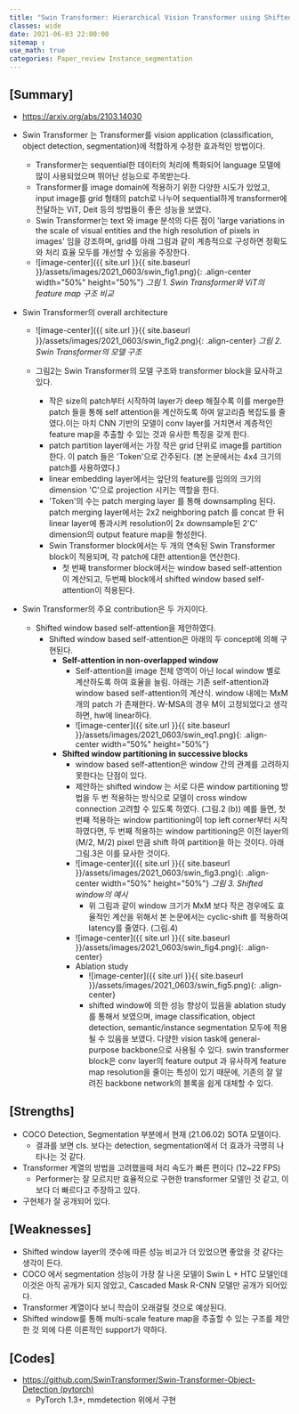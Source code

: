 ```yaml
---
title: "Swin Transformer: Hierarchical Vision Transformer using ShiftedWindows"
classes: wide
date: 2021-06-03 22:00:00
sitemap :
use_math: true
categories: Paper_review Instance_segmentation
---
```


## [Summary]

- https://arxiv.org/abs/2103.14030
- Swin Transformer 는 Transformer를 vision application (classification, object detection, segmentation)에 적합하게 수정한 효과적인 방법이다. 
    - Transformer는 sequential한 데이터의 처리에 특화되어 language 모델에 많이 사용되었으며 뛰어난 성능으로 주목받는다.
    - Transformer를 image domain에 적용하기 위한 다양한 시도가 있었고, input image를 grid 형태의 patch로 나누어 sequential하게 transformer에 전달하는 ViT, Deit 등의 방법들이 좋은 성능을 보였다. 
    - Swin Transformer는 text 와 image 분석의 다른 점이 'large variations in the scale of visual entities and the high resolution of pixels in images' 임을 강조하며, grid를 아래 그림과 같이 계층적으로 구성하면 정확도와 처리 효율 모두를 개선할 수 있음을 주장한다.
    - ![image-center]({{ site.url }}{{ site.baseurl }}/assets/images/2021_0603/swin_fig1.png){: .align-center width="50%" height="50%"}
    *그림 1. Swin Transformer와 ViT의 feature map 구조 비교*

- Swin Transformer의 overall architecture
    - ![image-center]({{ site.url }}{{ site.baseurl }}/assets/images/2021_0603/swin_fig2.png){: .align-center}
    *그림 2. Swin Transformer의 모델 구조*

    - 그림2는 Swin Transformer의 모델 구조와 transformer block을 묘사하고 있다.
        - 작은 size의 patch부터 시작하여 layer가 deep 해질수록 이를 merge한 patch 들을 통해 self attention을 계산하도록 하여 알고리즘 복잡도를 줄였다.이는 마치 CNN 기반의 모델이 conv layer를 거치면서 계층적인 feature map을 추출할 수 있는 것과 유사한 특징을 갖게 한다.
        - patch partition layer에서는 가장 작은 grid 단위로 image를 partition 한다. 이 patch 들은 'Token'으로 간주된다. (본 논문에서는 4x4 크기의 patch를 사용하였다.)
        - linear embedding layer에서는 앞단의 feature를 임의의 크기의 dimension 'C'으로 projection 시키는 역할을 한다.
        - 'Token'의 수는 patch merging layer 를 통해 downsampling 된다. patch merging layer에서는 2x2 neighboring patch 를 concat 한 뒤 linear layer에 통과시켜 resolution이 2x downsample된 2'C' dimension의 output feature map을 형성한다.
        - Swin Transformer block에서는 두 개의 연속된 Swin Transformer block이 적용되며, 각 patch에 대한 attention을 연산한다.
            - 첫 번째 transformer block에서는 window based self-attention 이 계산되고, 두번째 block에서 shifted window based self-attention이 적용된다.

- Swin Transformer의 주요 contribution은 두 가지이다.
    - Shifted window based self-attention을 제안하였다.
        - Shifted window based self-attention은 아래의 두 concept에 의해 구현된다.
            - **Self-attention in non-overlapped window**
                - Self-attention을 image 전체 영역이 아닌 local window 별로 계산하도록 하여 효율을 늘림. 아래는 기존 self-attention과 window based self-attention의 계산식. window 내에는 MxM개의 patch 가 존재한다. W-MSA의 경우 M이 고정되었다고 생각하면, hw에 linear하다.
                - ![image-center]({{ site.url }}{{ site.baseurl }}/assets/images/2021_0603/swin_eq1.png){: .align-center width="50%" height="50%"}
            - **Shifted window partitioning in successive blocks**
                - window based self-attention은 window 간의 관계를 고려하지 못한다는 단점이 있다.
                - 제안하는 shifted window 는 서로 다른 window partitioning 방법을 두 번 적용하는 방식으로 모델이 cross window connection 고려할 수 있도록 하였다. (그림.2 (b)) 
                예를 들면, 첫번째 적용하는 window partitioning이 top left corner부터 시작하였다면,
                두 번째 적용하는 window partitioning은 이전 layer의 (M/2, M/2) pixel 만큼 shift 하여 partition을 하는 것이다. 
                아래 그림.3은 이를 묘사한 것이다.
                - ![image-center]({{ site.url }}{{ site.baseurl }}/assets/images/2021_0603/swin_fig3.png){: .align-center width="50%" height="50%"}
                *그림 3. Shifted window의 예시*
                    - 위 그림과 같이 window 크기가 MxM 보다 작은 경우에도 효율적인 계산을 위해서 본 논문에서는 cyclic-shift 를 적용하여 latency를 줄였다. (그림.4)
                - ![image-center]({{ site.url }}{{ site.baseurl }}/assets/images/2021_0603/swin_fig4.png){: .align-center}
                - Ablation study
                    - ![image-center]({{ site.url }}{{ site.baseurl }}/assets/images/2021_0603/swin_fig5.png){: .align-center}
                    - shifted window에 의한 성능 향상이 있음을 ablation study를 통해서 보였으며, image classification, object detection, semantic/instance segmentation 모두에 적용될 수 있음을 보였다. 다양한 vision task에 general-purpose backbone으로 사용될 수 있다. swin transformer block은 conv layer의 feature output 과 유사하게 feature map resolution을 줄이는 특성이 있기 때문에, 기존의 잘 알려진 backbone network의 블록을 쉽게 대체할 수 있다.

## [Strengths]

- COCO Detection, Segmentation 부분에서 현재 (21.06.02) SOTA 모델이다.
    - 결과를 보면 cls. 보다는 detection, segmentation에서 더 효과가 극명히 나타나는 것 같다.
- Transformer 계열의 방법을 고려했을때 처리 속도가 빠른 편이다 (12~22 FPS)
    - Performer는 잘 모르지만 효율적으로 구현한 transformer 모델인 것 같고, 이보다 더 빠르다고 주장하고 있다.
- 구현체가 잘 공개되어 있다.

## [Weaknesses]

- Shifted window layer의 갯수에 따른 성능 비교가 더 있었으면 좋았을 것 같다는 생각이 든다.
- COCO 에서 segmentation 성능이 가장 잘 나온 모델이 Swin L + HTC 모델인데 이것은 아직 공개가 되지 않았고, Cascaded Mask R-CNN 모델만 공개가 되어있다.
- Transformer 계열이다 보니 학습이 오래걸릴 것으로 예상된다.
- Shifted window를 통해 multi-scale feature map을 추출할 수 있는 구조를 제안한 것 외에 다른 이론적인 support가 약하다.

## [Codes]

- https://github.com/SwinTransformer/Swin-Transformer-Object-Detection (pytorch)
    - PyTorch 1.3+, mmdetection 위에서 구현